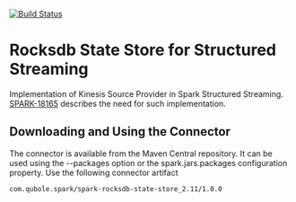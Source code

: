 [![Build Status](https://travis-ci.org/qubole/spark-state-store.svg?branch=master)](https://travis-ci.org/qubole/spark-state-store)

# Rocksdb State Store for Structured Streaming 

Implementation of Kinesis Source Provider in Spark Structured Streaming. [SPARK-18165](https://issues.apache.org/jira/browse/SPARK-18165) describes the need for such implementation. 

## Downloading and Using the Connector

The connector is available from the Maven Central repository. It can be used using the --packages option or the spark.jars.packages configuration property. Use the following connector artifact

	com.qubole.spark/spark-rocksdb-state-store_2.11/1.0.0
  
